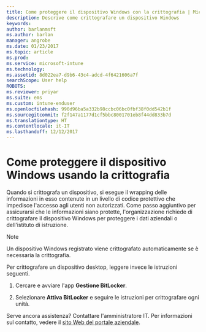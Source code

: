 ```yaml
---
title: Come proteggere il dispositivo Windows con la crittografia | Microsoft Docs
description: Descrive come crittografare un dispositivo Windows
keywords: 
author: barlanmsft
ms.author: barlan
manager: angrobe
ms.date: 01/23/2017
ms.topic: article
ms.prod: 
ms.service: microsoft-intune
ms.technology: 
ms.assetid: 8d022ea7-d9b6-43c4-adcd-4f6421606a7f
searchScope: User help
ROBOTS: 
ms.reviewer: priyar
ms.suite: ems
ms.custom: intune-enduser
ms.openlocfilehash: 990d96ba5a332b98ccbc06bc0fbf38f0dd542b1f
ms.sourcegitcommit: f2f147a1177d1cf5bbc8001701eb8f44dd833b7d
ms.translationtype: HT
ms.contentlocale: it-IT
ms.lasthandoff: 12/12/2017
---
```

# <a name="how-to-protect-your-windows-device-using-encryption"></a>Come proteggere il dispositivo Windows usando la crittografia

Quando si crittografa un dispositivo, si esegue il wrapping delle informazioni in esso contenute in un livello di codice protettivo che impedisce l'accesso agli utenti non autorizzati. Come passo aggiuntivo per assicurarsi che le informazioni siano protette, l'organizzazione richiede di crittografare il dispositivo Windows per proteggere i dati aziendali o dell'istituto di istruzione.

> [!Note]
> Un dispositivo Windows registrato viene crittografato automaticamente se è necessaria la crittografia.

Per crittografare un dispositivo desktop, leggere invece le istruzioni seguenti.

1.  Cercare e avviare l'app **Gestione BitLocker**.

2.  Selezionare **Attiva BitLocker** e seguire le istruzioni per crittografare ogni unità.

Serve ancora assistenza? Contattare l'amministratore IT. Per informazioni sul contatto, vedere il [sito Web del portale aziendale](https://portal.manage.microsoft.com#HelpDeskDialog).
